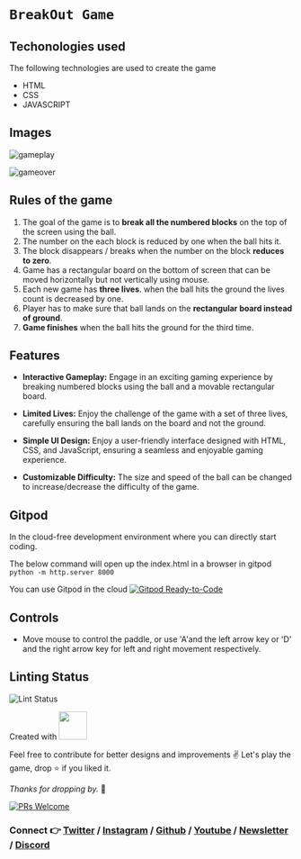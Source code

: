 # **`BreakOut Game`**


## Techonologies used

The following technologies are used to create the game

- HTML 
- CSS
- JAVASCRIPT
## Images

![gameplay](https://user-images.githubusercontent.com/32013268/193729504-6ee48ed9-999c-4444-95c7-b0aaad6a56cb.gif)
<!-- ![game](./breakout_game_old.JPG) -->
![gameover](./breakout_game_new.jpg)


## Rules of the game

1. The goal of the game is to **break all the numbered blocks** on the top of the screen using the ball.
2. The number on the each block is reduced by one when the ball hits it.
3. The block disappears / breaks when the number on the block **reduces to zero**.
4. Game has a rectangular board on the bottom of screen that can be moved horizontally but not vertically using mouse.
5. Each new game has **three lives**. when the ball hits the ground the lives count is decreased by one.
6. Player has to make sure that ball lands on the **rectangular board instead of ground**.
7. **Game finishes** when the ball hits the ground for the third time.


## Features

- **Interactive Gameplay:** Engage in an exciting gaming experience by breaking numbered blocks using the ball and a movable rectangular board.
- **Limited Lives:** Enjoy the challenge of the game with a set of three lives, carefully ensuring the ball lands on the board and not the ground.
- **Simple UI Design:** Enjoy a user-friendly interface designed with HTML, CSS, and JavaScript, ensuring a seamless and enjoyable gaming experience.

- **Customizable Difficulty:** The size and speed of the ball can be changed to increase/decrease the difficulty of the game.

## Gitpod

In the cloud-free development environment where you can directly start coding.

The below command will open up the index.html in a browser in gitpod 
`python -m http.server 8000`

You can use Gitpod in the cloud [![Gitpod Ready-to-Code](https://img.shields.io/badge/Gitpod-Ready--to--Code-blue?logo=gitpod)](https://gitpod.io/#https://github.com/DhanushNehru/breakout-game/)


## Controls
- Move mouse to control the paddle, or use 'A'and the left arrow key or 'D' and the right arrow key for left and right movement respectively.

## Linting Status

![Lint Status](https://github.com/DhanushNehru/breakout-game/actions/workflows/lint.yml/badge.svg)


Created with <img src="https://user-images.githubusercontent.com/32013268/193729561-194dea3a-0255-406e-9329-ad5000f1f361.png" height="50px">

Feel free to contribute for better designs and improvements ✌️
Let's play the game, drop :star: if you liked it.

*Thanks for dropping by.* 🤝

[![PRs Welcome](https://img.shields.io/badge/PRs-welcome-brightgreen.svg?style=flat-square)](http://makeapullrequest.com)

### Connect 👉 [**Twitter**](https://twitter.com/Dhanush_Nehru) **/** [**Instagram**](https://www.instagram.com/dhanush_nehru/) **/** [**Github**](https://github.com/DhanushNehru/) **/** [**Youtube**](https://www.youtube.com/@dhanushnehru?sub_confirmation=1) **/** [**Newsletter**](https://dhanushn.substack.com/) **/** [**Discord**](https://discord.com/invite/Yn9g6KuWyA)


